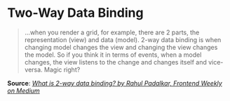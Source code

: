 # Two-Way Data Binding

> ...when you render a grid, for example, there are 2 parts, the representation (view) and data (model). 2-way data binding is when changing model changes the view and changing the view changes the model. So if you think it in terms of events, when a model changes, the view listens to the change and changes itself and vice-versa. Magic right?

**Source**: *[What is 2-way data binding? by Rahul Padalkar, Frontend Weekly on Medium](https://medium.com/front-end-weekly/what-is-2-way-data-binding-44dd8082e48e)*